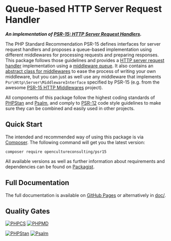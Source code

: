 # Queue-based HTTP Server Request Handler

***An implementation of [PSR-15: HTTP Server Request Handlers](https://www.php-fig.org/psr/psr-15/).***

The PHP Standard Recommendation PSR-15 defines interfaces for server request handlers and proposes a queue-based implementation using different middlewares for processing requests and preparing responses. This package follows those guidelines and provides a [HTTP server request handler](src/QueueRequestHandler.php) implementation using a [middleware queue](src/MiddlewareQueue.php). It also contains an [abstract class for middlewares](src/AbstractMiddleware.php) to ease the process of writing your own middleware, but you can just as well use any middleware that implements `Psr\Http\Server\MiddlewareInterface` specified by PSR-15 (e.g. from the awesome [PSR-15 HTTP Middlewares](https://github.com/middlewares) project).

All components of this package follow the highest coding standards of [PHPStan](https://phpstan.org/) and [Psalm](https://psalm.dev/), and comply to [PSR-12](https://www.php-fig.org/psr/psr-12/) code style guidelines to make sure they can be combined and easily used in other projects.

## Quick Start

The intended and recommended way of using this package is via [Composer](https://getcomposer.org/). The following command will get you the latest version:

```shell
composer require opencultureconsulting/psr15
```

All available versions as well as further information about requirements and dependencies can be found on [Packagist](https://packagist.org/packages/opencultureconsulting/psr15).

## Full Documentation

The full documentation is available on [GitHub Pages](https://opencultureconsulting.github.io/psr-15/) or alternatively in [doc/](doc/).

## Quality Gates

[![PHPCS](https://github.com/opencultureconsulting/psr-15/actions/workflows/phpcs.yml/badge.svg)](https://github.com/opencultureconsulting/psr-15/actions/workflows/phpcs.yml)
[![PHPMD](https://github.com/opencultureconsulting/psr-15/actions/workflows/phpmd.yml/badge.svg)](https://github.com/opencultureconsulting/psr-15/actions/workflows/phpmd.yml)

[![PHPStan](https://github.com/opencultureconsulting/psr-15/actions/workflows/phpstan.yml/badge.svg)](https://github.com/opencultureconsulting/psr-15/actions/workflows/phpstan.yml)
[![Psalm](https://github.com/opencultureconsulting/psr-15/actions/workflows/psalm.yml/badge.svg)](https://github.com/opencultureconsulting/psr-15/actions/workflows/psalm.yml)
